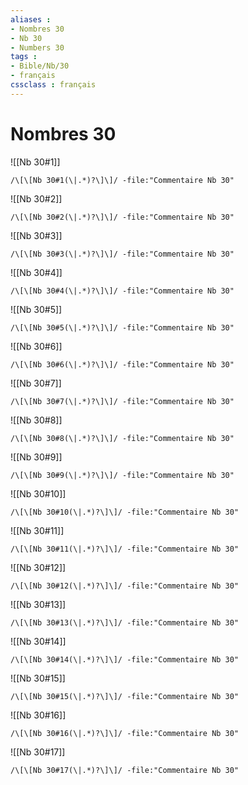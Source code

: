 ```yaml
---
aliases : 
- Nombres 30
- Nb 30
- Numbers 30
tags : 
- Bible/Nb/30
- français
cssclass : français
---
```


# Nombres 30

![[Nb 30#1]]

```query
/\[\[Nb 30#1(\|.*)?\]\]/ -file:"Commentaire Nb 30"
```

![[Nb 30#2]]

```query
/\[\[Nb 30#2(\|.*)?\]\]/ -file:"Commentaire Nb 30"
```

![[Nb 30#3]]

```query
/\[\[Nb 30#3(\|.*)?\]\]/ -file:"Commentaire Nb 30"
```

![[Nb 30#4]]

```query
/\[\[Nb 30#4(\|.*)?\]\]/ -file:"Commentaire Nb 30"
```

![[Nb 30#5]]

```query
/\[\[Nb 30#5(\|.*)?\]\]/ -file:"Commentaire Nb 30"
```

![[Nb 30#6]]

```query
/\[\[Nb 30#6(\|.*)?\]\]/ -file:"Commentaire Nb 30"
```

![[Nb 30#7]]

```query
/\[\[Nb 30#7(\|.*)?\]\]/ -file:"Commentaire Nb 30"
```

![[Nb 30#8]]

```query
/\[\[Nb 30#8(\|.*)?\]\]/ -file:"Commentaire Nb 30"
```

![[Nb 30#9]]

```query
/\[\[Nb 30#9(\|.*)?\]\]/ -file:"Commentaire Nb 30"
```

![[Nb 30#10]]

```query
/\[\[Nb 30#10(\|.*)?\]\]/ -file:"Commentaire Nb 30"
```

![[Nb 30#11]]

```query
/\[\[Nb 30#11(\|.*)?\]\]/ -file:"Commentaire Nb 30"
```

![[Nb 30#12]]

```query
/\[\[Nb 30#12(\|.*)?\]\]/ -file:"Commentaire Nb 30"
```

![[Nb 30#13]]

```query
/\[\[Nb 30#13(\|.*)?\]\]/ -file:"Commentaire Nb 30"
```

![[Nb 30#14]]

```query
/\[\[Nb 30#14(\|.*)?\]\]/ -file:"Commentaire Nb 30"
```

![[Nb 30#15]]

```query
/\[\[Nb 30#15(\|.*)?\]\]/ -file:"Commentaire Nb 30"
```

![[Nb 30#16]]

```query
/\[\[Nb 30#16(\|.*)?\]\]/ -file:"Commentaire Nb 30"
```

![[Nb 30#17]]

```query
/\[\[Nb 30#17(\|.*)?\]\]/ -file:"Commentaire Nb 30"
```

